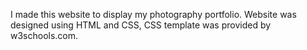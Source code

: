 I made this website to display my photography portfolio. Website was designed using HTML and CSS, CSS template was provided by w3schools.com.
